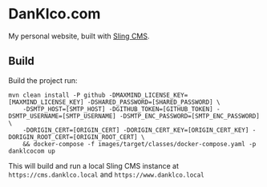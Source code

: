 # DanKlco.com

My personal website, built with [Sling CMS](https://github.com/apache/sling-org-apache-sling-app-cms).

## Build

Build the project run:

    mvn clean install -P github -DMAXMIND_LICENSE_KEY=[MAXMIND_LICENSE_KEY] -DSHARED_PASSWORD=[SHARED_PASSWORD] \
        -DSMTP_HOST=[SMTP_HOST] -DGITHUB_TOKEN=[GITHUB_TOKEN] -DSMTP_USERNAME=[SMTP_USERNAME] -DSMTP_ENC_PASSWORD=[SMTP_ENC_PASSWORD] \
        -DORIGIN_CERT=[ORIGIN_CERT] -DORIGIN_CERT_KEY=[ORIGIN_CERT_KEY] -DORIGIN_ROOT_CERT=[ORIGIN_ROOT_CERT] \
        && docker-compose -f images/target/classes/docker-compose.yaml -p danklcocom up
    
This will build and run a local Sling CMS instance at `https://cms.danklco.local` and `https://www.danklco.local`
